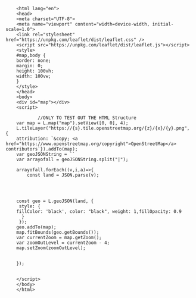 <!DOCTYPE html>
        <html lang="en">
        <head>
        <meta charset="UTF-8">
        <meta name="viewport" content="width=device-width, initial-scale=1.0">
        <link rel="stylesheet" href="https://unpkg.com/leaflet/dist/leaflet.css" />
        <script src="https://unpkg.com/leaflet/dist/leaflet.js"></script>
        <style>
        #map,body {
        border: none;
        margin: 0;
        height: 100vh;
        width: 100vw;
        }
        </style>
        </head>
        <body>
        <div id="map"></div>
        <script>
    
                //ONLY TO TEST OUT THE HTML Structure
        var map = L.map("map").setView([0, 0], 4);
        L.tileLayer("https://{s}.tile.openstreetmap.org/{z}/{x}/{y}.png", {
        attribution: `&copy; <a href="https://www.openstreetmap.org/copyright">OpenStreetMap</a> contributors`}).addTo(map);
        var geoJSONString = ``
        var arrayofall = geoJSONString.split("|");

        arrayofall.forEach((v,i,a)=>{
            const land = JSON.parse(v);


      
        
        const geo = L.geoJSON(land, {
         style: {
        fillColor: 'black', color: "black", weight: 1,fillOpacity: 0.9
          }
         });
        geo.addTo(map);
        map.fitBounds(geo.getBounds());
        var currentZoom = map.getZoom();
        var zoomOutLevel = currentZoom - 4;
        map.setZoom(zoomOutLevel);


        });

    
        </script>
        </body>
        </html>
